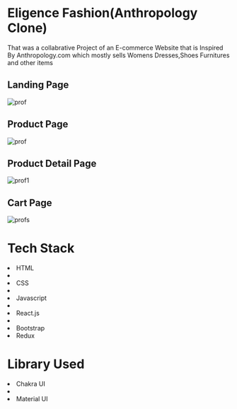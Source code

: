<h1>Eligence Fashion(Anthropology Clone)</h1>
<p>That was a collabrative Project of an E-commerce Website that is Inspired By Anthropology.com which mostly sells Womens Dresses,Shoes Furnitures and other items </p>
<h2>Landing Page</h2>
<img src="https://i.imgur.com/31NZFeg.png" alt="prof"/>
<h2>Product Page</h2>
<img src="https://i.imgur.com/91sVLS1.png" alt="prof"/>
<h2>Product Detail Page </h2>
<img src="https://i.imgur.com/PsHy2bv.png" alt="prof1"/>
<h2>Cart Page</h2>
<img src="https://imgur.com/587a22f1-fb56-49b8-b79a-c0292fa21e24" alt="profs"/>
<h1>Tech Stack</h1>
<li>HTML<li><li>CSS<li><li>Javascript<li><li>React.js<li><li>Bootstrap</li><li>Redux</>
<h1>Library Used</h1>
<li>Chakra UI<li>
<li>Material UI</>

